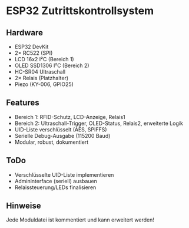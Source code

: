 # ESP32 Zutrittskontrollsystem

## Hardware
- ESP32 DevKit
- 2× RC522 (SPI)
- LCD 16x2 I²C (Bereich 1)
- OLED SSD1306 I²C (Bereich 2)
- HC-SR04 Ultraschall
- 2× Relais (Platzhalter)
- Piezo (KY-006, GPIO25)

## Features
- Bereich 1: RFID-Schutz, LCD-Anzeige, Relais1
- Bereich 2: Ultraschall-Trigger, OLED-Status, Relais2, erweiterte Logik
- UID-Liste verschlüsselt (AES, SPIFFS)
- Serielle Debug-Ausgabe (115200 Baud)
- Modular, robust, dokumentiert

## ToDo
- Verschlüsselte UID-Liste implementieren
- Admininterface (seriell) ausbauen
- Relaissteuerung/LEDs finalisieren

## Hinweise
Jede Moduldatei ist kommentiert und kann erweitert werden!